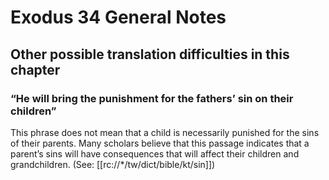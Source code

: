 # Exodus 34 General Notes
## Other possible translation difficulties in this chapter

### “He will bring the punishment for the fathers’ sin on their children”
This phrase does not mean that a child is necessarily punished for the sins of their parents. Many scholars believe that this passage indicates that a parent’s sins will have consequences that will affect their children and grandchildren. (See: [[rc://*/tw/dict/bible/kt/sin]])